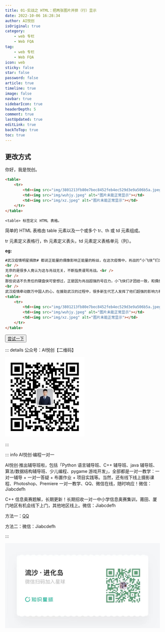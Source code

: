 ```yaml
---
title: 01-实战之 HTML：把两张图片并排（行）显示
date: 2022-10-06 16:28:34
author: AI悦创
isOriginal: true
category: 
    - web 专栏
    - Web FQA
tag:
    - web 专栏
    - Web FQA
icon: web
sticky: false
star: false
password: false
article: true
timeline: true
image: false
navbar: true
sidebarIcon: true
headerDepth: 5
comment: true
lastUpdated: true
editLink: true
backToTop: true
toc: true
---
```


## 更改方式

你好，我是悦创。

```html
<table>
    <tr>
        <td><img src="img/3801213fb80e7bec8452feb4ec529d3e9a506b5a.jpeg" alt="图片未能正常显示"></td>
        <td><img src="img/wuhjy.jpeg" alt="图片未能正常显示"></td>
        <td><img src="img/xz.jpeg" alt="图片未能正常显示"></td>
    </tr>
</table>
```

`<table> 标签定义 HTML 表格。`

简单的 HTML 表格由 table 元素以及一个或多个 tr、th 或 td 元素组成。

tr 元素定义表格行，th 元素定义表头，td 元素定义表格单元（列）。

**eg:**

```html
#武汉疫情明星捐款# 都说正能量的偶像影响正能量的粉丝，在这次疫情中，肖战的“小飞侠”们为武汉捐款捐物。<br />
<br />
无奈的是很多人竟认为这与肖战无关，不断指责谩骂肖战。<br />
<br />
那些说话不负责任的键盘侠可曾想过，正是因为肖战超强的号召力，小飞侠们才团结一致，和偶像一同进步，成为最好的自己！<br />
<br />
武汉疫情牵动数万中国人的心，在援助武汉的过程中，很多新生代艺人发挥了他们超强的影响力和号召力，这才应该是大家关注焦点，而不是道德绑架，无意义的攀比。#娱乐最前沿#<br />
<table>
    <tr>
        <td><img src="img/3801213fb80e7bec8452feb4ec529d3e9a506b5a.jpeg" alt="图片未能正常显示"></td>
        <td><img src="img/wuhjy.jpeg" alt="图片未能正常显示"></td>
        <td><img src="img/xz.jpeg" alt="图片未能正常显示"></td>
    </tr>
</table>
```

<button name="button" style="color: black"><a href="https://bornforthis.cn/web_runing/FAQ/01-HTML图片并排显示/index.html" target="_blank">尝试一下</a></button>



::: details 公众号：AI悦创【二维码】

![](/gzh.jpg)

:::

::: info AI悦创·编程一对一

AI悦创·推出辅导班啦，包括「Python 语言辅导班、C++ 辅导班、java 辅导班、算法/数据结构辅导班、少儿编程、pygame 游戏开发」，全部都是一对一教学：一对一辅导 + 一对一答疑 + 布置作业 + 项目实践等。当然，还有线下线上摄影课程、Photoshop、Premiere 一对一教学、QQ、微信在线，随时响应！微信：Jiabcdefh

C++ 信息奥赛题解，长期更新！长期招收一对一中小学信息奥赛集训，莆田、厦门地区有机会线下上门，其他地区线上。微信：Jiabcdefh

方法一：[QQ](http://wpa.qq.com/msgrd?v=3&uin=1432803776&site=qq&menu=yes)

方法二：微信：Jiabcdefh

:::

![](/zsxq.jpg)
